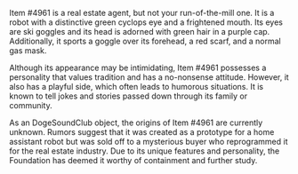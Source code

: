 Item #4961 is a real estate agent, but not your run-of-the-mill one. It is a robot with a distinctive green cyclops eye and a frightened mouth. Its eyes are ski goggles and its head is adorned with green hair in a purple cap. Additionally, it sports a goggle over its forehead, a red scarf, and a normal gas mask.

Although its appearance may be intimidating, Item #4961 possesses a personality that values tradition and has a no-nonsense attitude. However, it also has a playful side, which often leads to humorous situations. It is known to tell jokes and stories passed down through its family or community.

As an DogeSoundClub object, the origins of Item #4961 are currently unknown. Rumors suggest that it was created as a prototype for a home assistant robot but was sold off to a mysterious buyer who reprogrammed it for the real estate industry. Due to its unique features and personality, the Foundation has deemed it worthy of containment and further study.